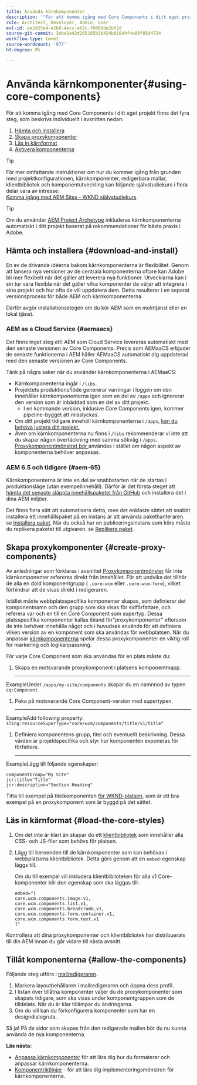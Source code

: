 ```yaml
---
title: Använda kärnkomponenter
description: '"För att komma igång med Core Components i ditt eget projekt finns det tre steg: ladda ned och installera, skapa proxykomponenter, ladda ned huvudformaten och tillåt komponenterna i mallarna."'
role: Architect, Developer, Admin, User
exl-id: ee2d25e4-e2b8-4ecc-a62c-f0066de2bf2d
source-git-commit: 3ebe1a42d265185b36424b01844f4a00f05d4724
workflow-type: tm+mt
source-wordcount: '977'
ht-degree: 0%

---
```


# Använda kärnkomponenter{#using-core-components}

För att komma igång med Core Components i ditt eget projekt finns det fyra steg, som beskrivs individuellt i avsnitten nedan:

1. [Hämta och installera](#download-and-install)
1. [Skapa proxykomponenter](#create-proxy-components)
1. [Läs in kärnformat](#load-the-core-styles)
1. [Aktivera komponenterna](#allow-the-components)

>[!TIP]
>
>För mer omfattande instruktioner om hur du kommer igång från grunden med projektkonfigurationen, kärnkomponenter, redigerbara mallar, klientbibliotek och komponentutveckling kan följande självstudiekurs i flera delar vara av intresse:\
>[Komma igång med AEM Sites - WKND självstudiekurs](https://docs.adobe.com/content/help/en/experience-manager-learn/getting-started-wknd-tutorial-develop/overview.html)

>[!TIP]
>
>Om du använder [AEM Project Archetype](/help/developing/archetype/overview.md) inkluderas kärnkomponenterna automatiskt i ditt projekt baserat på rekommendationer för bästa praxis i Adobe.

## Hämta och installera {#download-and-install}

En av de drivande idéerna bakom kärnkomponenterna är flexibilitet. Genom att lansera nya versioner av de centrala komponenterna oftare kan Adobe bli mer flexibelt när det gäller att leverera nya funktioner. Utvecklarna kan i sin tur vara flexibla när det gäller vilka komponenter de väljer att integrera i sina projekt och hur ofta de vill uppdatera dem. Detta resulterar i en separat versionsprocess för både AEM och kärnkomponenterna.

Därför avgör installationsstegen om du kör AEM som en molntjänst eller en lokal tjänst.

### AEM as a Cloud Service {#aemaacs}

Det finns inget steg ett! AEM som Cloud Service levereras automatiskt med den senaste versionen av Core Components. Precis som AEMaaCS erbjuder de senaste funktionerna i AEM håller AEMaaCS automatiskt dig uppdaterad med den senaste versionen av Core Components.

Tänk på några saker när du använder kärnkomponenterna i AEMaaCS:

* Kärnkomponenterna ingår i `/libs`.
* Projektets produktionsflöde genererar varningar i loggen om den innehåller kärnkomponenterna igen som en del av `/apps` och ignorerar den version som är inbäddad som en del av ditt projekt.
   * I en kommande version, inklusive Core Components igen, kommer pipeline-bygget att misslyckas.
* Om ditt projekt tidigare innehöll kärnkomponenterna i `/apps`, [kan du behöva justera ditt projekt.](/help/developing/overview.md#via-aemaacs)
* Även om kärnkomponenterna nu finns i `/libs` rekommenderar vi inte att du skapar någon övertäckning med samma sökväg i `/apps`. [Proxykomponentmönstret bör ](/help/developing/guidelines.md#proxy-component-pattern) användas i stället om någon aspekt av komponenterna behöver anpassas.

### AEM 6.5 och tidigare {#aem-65}

Kärnkomponenterna är inte en del av snabbstarten när de startas i produktionsläge (utan exempelinnehåll). Därför är det första steget att [hämta det senaste släppta innehållspaketet från GitHub](https://github.com/adobe/aem-core-wcm-components/releases/latest) och installera det i dina AEM miljöer.

Det finns flera sätt att automatisera detta, men det enklaste sättet att snabbt installera ett innehållspaket på en instans är att använda pakethanteraren. se [Installera paket](https://docs.adobe.com/content/help/en/experience-manager-65/administering/contentmanagement/package-manager.html#installing-packages). När du också har en publiceringsinstans som körs måste du replikera paketet till utgivaren. se [Replikera paket](https://docs.adobe.com/content/help/en/experience-manager-65/administering/contentmanagement/package-manager.html#replicating-packages).

## Skapa proxykomponenter {#create-proxy-components}

Av anledningar som förklaras i avsnittet [Proxykomponentmönster](/help/developing/guidelines.md#proxy-component-pattern) får inte kärnkomponenter refereras direkt från innehållet. För att undvika det tillhör de alla en dold komponentgrupp ( `.core-wcm` eller `.core-wcm-form`), vilket förhindrar att de visas direkt i redigeraren.

Istället måste webbplatsspecifika komponenter skapas, som definierar det komponentnamn och den grupp som ska visas för sidförfattare, och referera var och en till en Core Component som supertyp. Dessa platsspecifika komponenter kallas ibland för&quot;proxykomponenter&quot; eftersom de inte behöver innehålla något och i huvudsak används för att definiera vilken version av en komponent som ska användas för webbplatsen. När du anpassar [kärnkomponenterna](/help/developing/customizing.md) spelar dessa proxykomponenter en viktig roll för markering och logikanpassning.

För varje Core Component som ska användas för en plats måste du:

1. Skapa en motsvarande proxykomponent i platsens komponentmapp.

   ****
ExampleUnder  `/apps/my-site/components` skapar du en namnnod av typen  `cq:Component`

1. Peka på motsvarande Core Component-version med supertypen.

   ****
ExampleAdd following property:\
   `sling:resourceSuperType="core/wcm/components/title/v1/title"`

1. Definiera komponentens grupp, titel och eventuellt beskrivning. Dessa värden är projektspecifika och styr hur komponenten exponeras för författare.

   ****
ExampleLägg till följande egenskaper:

   ```shell
   componentGroup="My Site"
   jcr:title="Title"  
   jcr:description="Section Heading"
   ```

Titta till exempel på titelkomponenten [för WKND-platsen](https://github.com/adobe/aem-guides-wknd/blob/master/ui.apps/src/main/content/jcr_root/apps/wknd/components/title/.content.xml), som är ett bra exempel på en proxykomponent som är byggd på det sättet.

## Läs in kärnformat {#load-the-core-styles}

1. Om det inte är klart än skapar du ett [klientbibliotek](https://experienceleague.adobe.com/docs/experience-manager-cloud-service/implementing/developing/full-stack/clientlibs.html) som innehåller alla CSS- och JS-filer som behövs för platsen.
1. Lägg till beroenden till de kärnkomponenter som kan behövas i webbplatsens klientbibliotek. Detta görs genom att en `embed`-egenskap läggs till.

   Om du till exempel vill inkludera klientbiblioteken för alla v1 Core-komponenter blir den egenskap som ska läggas till:

   ```shell
   embed="[  
   core.wcm.components.image.v1,  
   core.wcm.components.list.v1,  
   core.wcm.components.breadcrumb.v1,  
   core.wcm.components.form.container.v1,  
   core.wcm.components.form.text.v1  
   ]"
   ```

Kontrollera att dina proxykomponenter och klientbibliotek har distribuerats till din AEM innan du går vidare till nästa avsnitt.

## Tillåt komponenterna {#allow-the-components}

Följande steg utförs i [mallredigeraren](https://docs.adobe.com/content/help/en/experience-manager-cloud-service/sites/authoring/features/templates.html).

1. Markera layoutbehållaren i mallredigeraren och öppna dess profil.
1. I listan över tillåtna komponenter väljer du de proxykomponenter som skapats tidigare, som ska visas under komponentgruppen som de tilldelats. När du är klar tillämpar du ändringarna.
1. Om du vill kan du förkonfigurera komponenter som har en designdialogruta.

Så ja! På de sidor som skapas från den redigerade mallen bör du nu kunna använda de nya komponenterna.

**Läs nästa:**

* [Anpassa kärnkomponenter](/help/developing/customizing.md)  för att lära dig hur du formaterar och anpassar kärnkomponenterna.
* [Komponentriktlinjer](/help/developing/guidelines.md)  - för att lära dig implementeringsmönstren för kärnkomponenterna.
